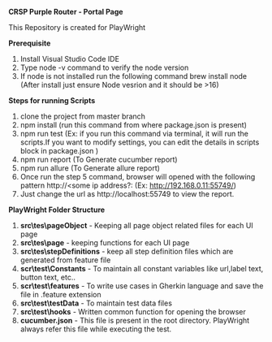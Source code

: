 **CRSP Purple Router - Portal Page**

This Repository is created for PlayWright

**Prerequisite**

1. Install Visual Studio Code IDE
2. Type node -v command to verify the node version
3. If node is not installed run the following command brew install node (After install just ensure Node vesrion and it should be >16)

**Steps for running Scripts**

1. clone the project from master branch
2. npm install (run this command from where package.json is present)
3. npm run test (Ex: if you run this command via terminal, it will run the scripts.If you want to modify settings, you can edit the details in scripts block in package.json )
4. npm run report (To Generate cucumber report)
5. npm run allure (To Generate allure report)
6. Once run the step 5 command, browser will opened with the following pattern http://<some ip address?:<portnumber> (Ex: http://192.168.0.11:55749/)
7. Just change the url as http://localhost:55749 to view the report.

**PlayWright Folder Structure**

1. **src\tes\pageObject** - Keeping all page object related files for each UI page
2. **src\tes\page** - keeping functions for each UI page
3. **src\tes\stepDefinitions** - keep all step definition files which are generated from feature file
4. **scr\test\Constants** - To maintain all constant variables like url,label text, button text, etc..
5. **scr\test\features** - To write use cases in Gherkin language and save the file in .feature extension
6. **src\test\testData** - To maintain test data files 
7. **src\test\hooks** - Written common function for opening the browser
8. **cucumber.json** - This file is present in the root directory. PlayWright always refer this file while executing the test.